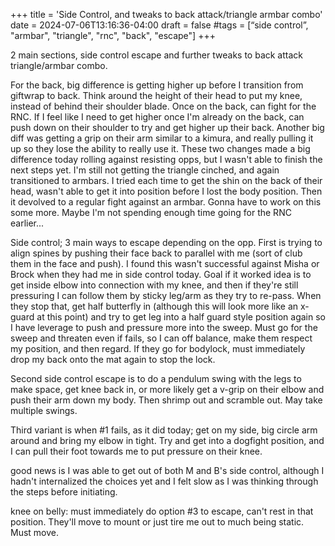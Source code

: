 +++
title = 'Side Control, and tweaks to back attack/triangle armbar combo'
date = 2024-07-06T13:16:36-04:00
draft = false
#tags = [“side control”, "armbar", "triangle", "rnc", "back", "escape"]
+++

2 main sections, side control escape and further tweaks to back attack triangle/armbar combo.

For the back, big difference is getting higher up before I transition from giftwrap to back. Think around the height of their head to put my knee, instead of behind their shoulder blade. Once on the back, can fight for the RNC. If I feel like I need to get higher once I'm already on the back, can push down on their shoulder to try and get higher up their back. Another big diff was getting a grip on their arm similar to a kimura, and really pulling it up so they lose the ability to really use it. These two changes made a big difference today rolling against resisting opps, but I wasn't able to finish the next steps yet. I'm still not getting the triangle cinched, and again transitioned to armbars. I tried each time to get the shin on the back of their head, wasn't able to get it into position before I lost the body position. Then it devolved to a regular fight against an armbar. Gonna have to work on this some more. Maybe I'm not spending enough time going for the RNC earlier...

Side control; 3 main ways to escape depending on the opp. First is trying to align spines by pushing their face back to parallel with me (sort of club them in the face and push). I found this wasn't successful against Misha or Brock when they had me in side control today. Goal if it worked idea is to get inside elbow into connection with my knee, and then if they're still pressuring I can follow them by sticky leg/arm as they try to re-pass. When they stop that, get half butterfly in (although this will look more like an x-guard at this point) and try to get leg into a half guard style position again so I have leverage to push and pressure more into the sweep. Must go for the sweep and threaten even if fails, so I can off balance, make them respect my position, and then regard. If they go for bodylock, must immediately drop my back onto the mat again to stop the lock.

Second side control escape is to do a pendulum swing with the legs to make space, get knee back in, or more likely get a v-grip on their elbow and push their arm down my body. Then shrimp out and scramble out. May take multiple swings.

Third variant is when #1 fails, as it did today; get on my side, big circle arm around and bring my elbow in tight. Try and get into a dogfight position, and I can pull their foot towards me to put pressure on their knee. 

good news is I was able to get out of both M and B's side control, although I hadn't internalized the choices yet and I felt slow as I was thinking through the steps before initiating. 

knee on belly: must immediately do option #3 to escape, can't rest in that position. They'll move to mount or just tire me out to much being static. Must move. 
